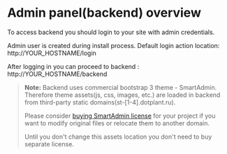 # Admin panel(backend) overview

To access backend you should login to your site with admin credentials.

Admin user is created during install process.
Default login action location: http://YOUR_HOSTNAME/login

After logging in you can proceed to backend : http://YOUR_HOSTNAME/backend

> **Note:** Backend uses commercial bootstrap 3 theme - SmartAdmin. Therefore theme assets(js, css, images, etc.) are loaded in backend from third-party static domains(st-[1-4].dotplant.ru). 
> 
> Please consider [buying SmartAdmin license](https://wrapbootstrap.com/theme/smartadmin-responsive-webapp-WB0573SK0?ref=dotplant_ru_cms) for your project if you want to modify original files or relocate them to another domain.
> 
> Until you don't change this assets location you don't need to buy separate license.

